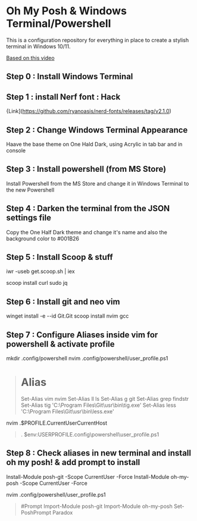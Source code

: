 # Oh My Posh & Windows Terminal/Powershell

This is a configuration repository for everything in place to create a stylish terminal in Windows 10/11.

[Based on this video](https://www.youtube.com/watch?v=5-aK2_WwrmM&t=1037s)


## Step 0 : Install Windows Terminal

## Step 1 : install Nerf font : Hack
{Link](https://github.com/ryanoasis/nerd-fonts/releases/tag/v2.1.0)

## Step 2 : Change Windows Terminal Appearance
Haave the base theme on One Hald Dark, using Acrylic in tab bar and in console

## Step 3 : Install powershell (from MS Store)

Install Powershell from the MS Store and change it in Windows Terminal to the new Powershell

## Step 4 : Darken the terminal from the JSON settings file

Copy the One Half Dark theme and change it's name and also the background color to #001B26

## Step 5 : Install Scoop & stuff

iwr -useb get.scoop.sh | iex

scoop install curl sudo jq

## Step 6 : Install git and neo vim

winget install -e --id Git.Git
scoop install nvim gcc

## Step 7 : Configure Aliases inside vim for powershell & activate profile

mkdir .config/powershell
nvim .config/powershell/user_profile.ps1
> # Alias
> Set-Alias vim nvim
> Set-Alias ll ls
> Set-Alias g git
> Set-Alias grep findstr
> Set-Alias tig 'C:\Program Files\Git\usr\bin\tig.exe'
> Set-Alias less 'C:\Program Files\Git\usr\bin\less.exe'


nvim .$PROFILE.CurrentUserCurrentHost
> . $env:USERPROFILE\.config\powershell\user_profile.ps1

## Step 8 : Check aliases in new terminal and install oh my posh! & add prompt to install

Install-Module posh-git -Scope CurrentUser -Force
Install-Module oh-my-posh -Scope CurrentUser -Force

nvim .config/powershell/user_profile.ps1

> #Prompt
> Import-Module posh-git
> Import-Module oh-my-posh
> Set-PoshPrompt Paradox

